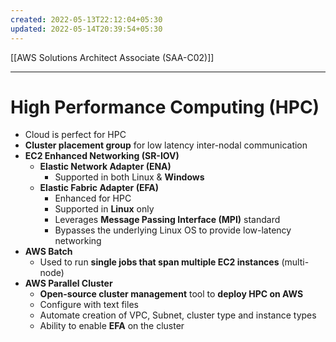 ```yaml
---
created: 2022-05-13T22:12:04+05:30
updated: 2022-05-14T20:39:54+05:30
---
```

[[AWS Solutions Architect Associate (SAA-C02)]]

---
# High Performance Computing (HPC)
- Cloud is perfect for HPC
- **Cluster placement group** for low latency inter-nodal communication
- **EC2 Enhanced Networking (SR-IOV)**
	- **Elastic Network Adapter (ENA)**
		- Supported in both Linux & **Windows**
	- **Elastic Fabric Adapter (EFA)**
	    -   Enhanced for HPC
	    -   Supported in **Linux** only
	    -   Leverages **Message Passing Interface (MPI)** standard
	    -   Bypasses the underlying Linux OS to provide low-latency networking
- **AWS Batch**
	- Used to run **single jobs that span multiple EC2 instances** (multi-node)
- **AWS Parallel Cluster**
    -   **Open-source cluster management** tool to **deploy HPC on AWS**
    -   Configure with text files
    -   Automate creation of VPC, Subnet, cluster type and instance types
    -   Ability to enable **EFA** on the cluster